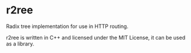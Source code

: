 # r2ree

Radix tree implementation for use in HTTP routing.

r2ree is written in C++ and licensed under the MIT License, it can be used as a library.
